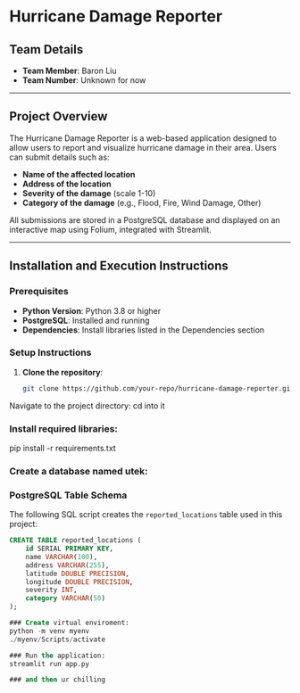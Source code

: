 # Hurricane Damage Reporter

## Team Details
- **Team Member**: Baron Liu  
- **Team Number**: Unknown for now  

---

## Project Overview
The Hurricane Damage Reporter is a web-based application designed to allow users to report and visualize hurricane damage in their area. Users can submit details such as:

- **Name of the affected location**
- **Address of the location**
- **Severity of the damage** (scale 1-10)
- **Category of the damage** (e.g., Flood, Fire, Wind Damage, Other)

All submissions are stored in a PostgreSQL database and displayed on an interactive map using Folium, integrated with Streamlit.

---

## Installation and Execution Instructions

### Prerequisites
- **Python Version**: Python 3.8 or higher
- **PostgreSQL**: Installed and running
- **Dependencies**: Install libraries listed in the Dependencies section

### Setup Instructions
1. **Clone the repository**:
   ```bash
   git clone https://github.com/your-repo/hurricane-damage-reporter.git
Navigate to the project directory:
cd into it
### Install required libraries:
pip install -r requirements.txt

### Create a database named utek:
### PostgreSQL Table Schema

The following SQL script creates the `reported_locations` table used in this project:

```sql
CREATE TABLE reported_locations (
    id SERIAL PRIMARY KEY,
    name VARCHAR(100),
    address VARCHAR(255),
    latitude DOUBLE PRECISION,
    longitude DOUBLE PRECISION,
    severity INT,
    category VARCHAR(50)
);

### Create virtual enviroment:
python -m venv myenv
./myenv/Scripts/activate

### Run the application:
streamlit run app.py

### and then ur chilling

